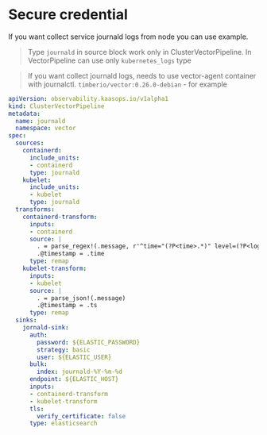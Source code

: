 # Secure credential

If you want collect service journald logs from node you can use example.

> Type `journald` in source block work only in ClusterVectorPipeline. In VectorPipeline can use only `kubernetes_logs` type

> If you want collect journald logs, needs to use vector-agent container with journalctl. `timberio/vector:0.26.0-debian` - for example


```yaml
apiVersion: observability.kaasops.io/v1alpha1
kind: ClusterVectorPipeline
metadata:
  name: journald
  namespace: vector
spec:
  sources:
    containerd:
      include_units:
      - containerd
      type: journald
    kubelet:
      include_units:
      - kubelet
      type: journald
  transforms:
    containerd-transform:
      inputs:
      - containerd
      source: |
        . = parse_regex!(.message, r'^time="(?P<time>.*)" level=(?P<loglevel>[\w]+.) msg="(?P<message>.*)"$')
        .@timestamp = .time
      type: remap
    kubelet-transform:
      inputs:
      - kubelet
      source: |
        . = parse_json!(.message)
        .@timestamp = .ts
      type: remap
  sinks:
    jornald-sink:
      auth:
        password: ${ELASTIC_PASSWORD}
        strategy: basic
        user: ${ELASTIC_USER}
      bulk:
        index: journald-%Y-%m-%d
      endpoint: ${ELASTIC_HOST}
      inputs:
      - containerd-transform
      - kubelet-transform
      tls:
        verify_certificate: false
      type: elasticsearch
```
